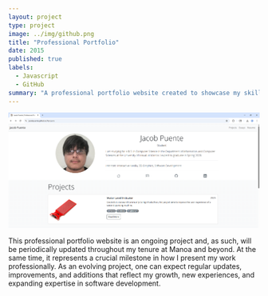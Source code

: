 ```yaml
---
layout: project
type: project
image: ../img/github.png
title: "Professional Portfolio"
date: 2015
published: true
labels:
  - Javascript
  - GitHub
summary: "A professional portfolio website created to showcase my skills and achievements."
---
```


<img class="img-fluid" src="../img/ppw.png">

This professional portfolio website is an ongoing project and, as such, will be periodically updated throughout my tenure at Manoa and beyond. At the same time, it represents a crucial milestone in how I present my work professionally. As an evolving project, one can expect regular updates, improvements, and additions that reflect my growth, new experiences, and expanding expertise in software development.
